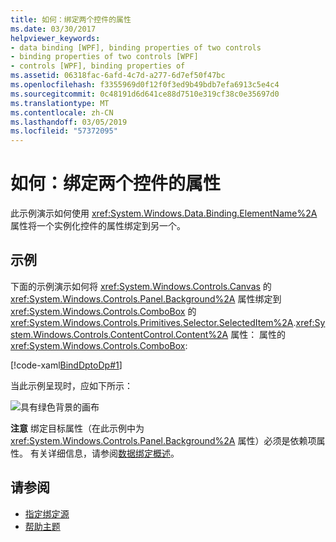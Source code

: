 ```yaml
---
title: 如何：绑定两个控件的属性
ms.date: 03/30/2017
helpviewer_keywords:
- data binding [WPF], binding properties of two controls
- binding properties of two controls [WPF]
- controls [WPF], binding properties of
ms.assetid: 06318fac-6afd-4c7d-a277-6d7ef50f47bc
ms.openlocfilehash: f3355969d0f12f0f3ed9b49bdb7efa6913c5e4c4
ms.sourcegitcommit: 0c48191d6d641ce88d7510e319cf38c0e35697d0
ms.translationtype: MT
ms.contentlocale: zh-CN
ms.lasthandoff: 03/05/2019
ms.locfileid: "57372095"
---
```

# <a name="how-to-bind-the-properties-of-two-controls"></a>如何：绑定两个控件的属性
此示例演示如何使用 <xref:System.Windows.Data.Binding.ElementName%2A> 属性将一个实例化控件的属性绑定到另一个。  
  
## <a name="example"></a>示例  
 下面的示例演示如何将 <xref:System.Windows.Controls.Canvas> 的 <xref:System.Windows.Controls.Panel.Background%2A> 属性绑定到<xref:System.Windows.Controls.ComboBox> 的 <xref:System.Windows.Controls.Primitives.Selector.SelectedItem%2A>.<xref:System.Windows.Controls.ContentControl.Content%2A> 属性： 属性的<xref:System.Windows.Controls.ComboBox>:  
  
 [!code-xaml[BindDptoDp#1](~/samples/snippets/csharp/VS_Snippets_Wpf/BindDPtoDP/CS/Window1.xaml#1)]  
  
 当此示例呈现时，应如下所示：  
  
 ![具有绿色背景的画布](./media/databindingbindingdpssample.PNG "DataBindingBindingDPsSample")  
  
 **注意** 绑定目标属性（在此示例中为 <xref:System.Windows.Controls.Panel.Background%2A> 属性）必须是依赖项属性。 有关详细信息，请参阅[数据绑定概述](data-binding-overview.md)。  
  
## <a name="see-also"></a>请参阅
- [指定绑定源](how-to-specify-the-binding-source.md)
- [帮助主题](data-binding-how-to-topics.md)
